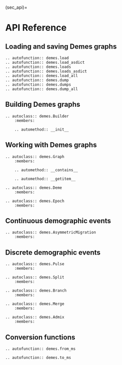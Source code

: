 (sec_api)=

# API Reference

## Loading and saving Demes graphs

```{eval-rst}
.. autofunction:: demes.load
.. autofunction:: demes.load_asdict
.. autofunction:: demes.loads
.. autofunction:: demes.loads_asdict
.. autofunction:: demes.load_all
.. autofunction:: demes.dump
.. autofunction:: demes.dumps
.. autofunction:: demes.dump_all
```

## Building Demes graphs

```{eval-rst}
.. autoclass:: demes.Builder
    :members:

    .. automethod:: __init__
```

## Working with Demes graphs

```{eval-rst}
.. autoclass:: demes.Graph
    :members:

    .. automethod:: __contains__

    .. automethod:: __getitem__

.. autoclass:: demes.Deme
    :members:

.. autoclass:: demes.Epoch
    :members:
```

## Continuous demographic events

```{eval-rst}
.. autoclass:: demes.AsymmetricMigration
    :members:
```

## Discrete demographic events

```{eval-rst}
.. autoclass:: demes.Pulse
    :members:

.. autoclass:: demes.Split
    :members:

.. autoclass:: demes.Branch
    :members:

.. autoclass:: demes.Merge
    :members:

.. autoclass:: demes.Admix
    :members:
```

## Conversion functions

```{eval-rst}
.. autofunction:: demes.from_ms
```

```{eval-rst}
.. autofunction:: demes.to_ms
```

